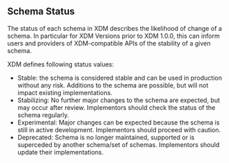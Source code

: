 ## Schema Status

The status of each schema in XDM describes the likelihood of change of a schema.
In particular for XDM Versions prior to XDM 1.0.0, this can inform users and providers of XDM-compatible APIs of the stability of a given schema.

XDM defines following status values:

* Stable: the schema is considered stable and can be used in production without any risk. Additions to the schema are possible, but will not impact existing implementations.
* Stabilizing: No further major changes to the schema are expected, but may occur after review. Implementors should check the status of the schema regularly.
* Experimental: Major changes can be expected because the schema is still in active development. Implementors should proceed with caution.
* Deprecated: Schema is no longer maintained, supported or is superceded by another schema/set of schemas. Implementors should update their implementations.

